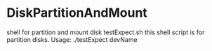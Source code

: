 # DiskPartitionAndMount
shell for partition and mount disk
testExpect.sh this shell script is for partition disks.
Usage:
./testExpect devName

